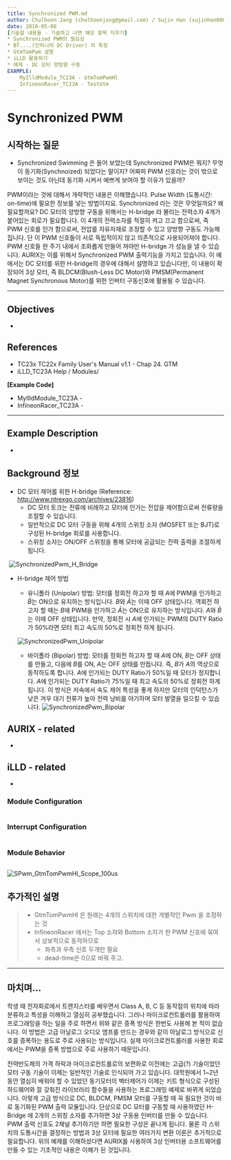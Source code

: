 ```yaml
---
title: Synchronized PWM.md
author: Chulhoon Jang (chulhoonjang@gmail.com) / Sujin Han (sujinhan0905@gmail.com) 
date: 2018-05-08
[기술할 내용들 - 기술하고 나면 해당 항목 지우기]
* Synchronized PWM의 필요성
* BT....(인피니어 DC Driver) 의 특징
* GtmTomPwm 설명
* iLLD 활용하기
* 예제 - DC 모터 양방향 구동
EXAMPLE: 
	MyIlldModule_TC23A - GtmTomPwmHl
	InfineonRacer_TC23A - TestGtm
---
```


# Synchronized PWM

## 시작하는 질문

* Synchronized Swimming 은 들어 보았는데 Synchronized PWM은 뭐지?  무엇이 동기화(Synchnoized) 되었다는 말이지? 어짜피 PWM 신호라는 것이 밖으로 보이는 것도 아닌데 동기화 시켜서 예쁘게 보여야 할 이유가 있을까?

PWM이라는 것에 대해서 개략적인 내용은 이해했습니다.  Pulse Width (도통시간:  on-time)에 필요한 정보를 넣는 방법이지요.  Synchronized 라는 것은 무엇일까요? 왜 필요할까요?  DC 모터의 양방향 구동을 위해서는 H-bridge 라 불리는 전력소자 4개가 붙어있는 회로가 필요합니다.  이 4개의 전력소자를 적절히 켜고 끄고 함으로써, 즉 PWM 신호를 인가 함으로써, 전압를 자유자재로 조정할 수 있고 양방향 구동도 가능해 집니다.  단 이 PWM 신호들이 서로 독립적이지 않고 의존적으로 사용되어져야 합니다.   PWM 신호들 한 주기 내에서 조화롭게 만들어 져야만 H-bridge 가 성능을 낼 수 있습니다.  AURIX는 이를 위해서 Synchronized  PWM 출력기능을 가지고 있습니다.  이 예에서는 DC 모터를 위한 H-bridge의 경우에 대해서 설명하고 있습니다만, 이 내용이 확장되어 3상 모터, 즉 BLDCM(Blush-Less DC Motor)와 PMSM(Permanent Magnet Synchronous Motor)를 위한 인버터 구동신호에 활용될 수 있습니다. 



------



## Objectives

* ​



## References

* TC23x TC22x Family User's Manual v1.1 - Chap 24. GTM
* iLLD_TC23A Help / Modules/ 

**[Example Code]**

* MyIlldModule_TC23A -
* InfineonRacer_TC23A - 


------



## Example Description

* ​





## Background 정보

* DC 모터 제어를 위한 H-bridge (Reference: http://www.ntrexgo.com/archives/23816)
  * DC 모터 토크는 전류에 비례하고 모터에 인가는 전압을 제어함으로써 전류량을 조절할 수 있습니다.
  * 일반적으로 DC 모터 구동을 위해 4개의 스위칭 소자 (MOSFET 또는 BJT)로 구성된 H-bridge 회로를 사용합니다.
  * 스위칭 소자는 ON/OFF 스위칭을 통해 모터에 공급되는 전력 출력을 조절하게 됩니다.

​    ![SynchronizedPwm_H_Bridge](images\SynchronizedPwm_H_Bridge.png)

* H-bridge 제어 방법

  * 유니폴라 (Unipolar) 방법: 모터를 정회전 하고자 할 때 $A$에 PWM을 인가하고 $\bar{B}$는 ON으로 유지하는 방식입니다. $B$와 $\bar{A}$는 이때 OFF 상태입니다. 역회전 하고자 할 때는 $B$에 PWM을 인가하고 $\bar{A}$는 ON으로 유지하는 방식입니다. $A$와 $\bar{B}$는 이때 OFF 상태입니다. 만약, 정회전 시 $A$에 인가되는 PWM의 DUTY Ratio가 50%라면 모터 최고 속도의 50%로 정회전 하게 됩니다.

  ![SynchronizedPwm_Unipolar](images\SynchronizedPwm_Unipolar.png)


  * 바이폴라 (Bipolar) 방법: 모터를 정회전 하고자 할 때 $A$에 ON, $B$는 OFF 상태를 만들고, 다음에 $B$를 ON, $A$는 OFF 상태를 만듭니다. 즉, $B$가 $A$의 역상으로 동작하도록 합니다. $A$에 인가되는 DUTY Ratio가 50%일 때 모터가 정지합니다. $A$에 인가되는 DUTY Ratio가 75%일 때 최고 속도의 50%로 정회전 하게 됩니다.  이 방식은 저속에서 속도 제어 특성을 좋게 하지만 모터의 인덕턴스가 낮은 겨우 대기 전류가 높아 전력 낭비를 야기하며 모터 발열을 일으킬 수 있습니다.  ![SynchronizedPwm_Bipolar](images\SynchronizedPwm_Bipolar.png)

## AURIX - related

* ​




## iLLD - related

* ​




### Module Configuration

```c

```



### Interrupt Configuration

```c

```



### Module Behavior

```c

```



![SPwm_GtmTomPwmHl_Scope_100us](images/SPwm_GtmTomPwmHl_Scope_100us.png)





## 추가적인 설명

> * GtmTomPwmHl 은 원래는 4개의 스위치에 대한 개별적인 Pwm 을 조정하는 것
> * InfineonRacer 에서는 Top 소자와 Bottom 소자가 한 PWM 신호에 묶여서 상보적으로 동작하므로
>   * 좌측과 우측 신호 두개만 필요
>   * dead-time은 0으로 바꿔 주고.



------



## 마치며...

학생 때 전자회로에서 트랜지스터를 배우면서 Class A, B, C 등 동작점의 위치에 따라 분류하고 특성을 이해하고 열심히 공부했습니다.  그러나 마이크로컨트롤러를 활용하여 프로그래밍을 하는 일을 주로 하면서 위와 같은 증폭 방식은 한번도 사용해 본 적이 없습니다.  이 방법은 고급 아날로그 오디오 앰프를 만드는 경우와 같이 아날로그 방식으로 신호를 증폭하는 용도로 주로 사용되는 방식입니다. 실제 마이크로컨트롤러를 사용한 회로에서는 PWM을 증폭 방법으로 주로 사용하기 때문입니다.  

전력반도체의 가격 하락과 마이크로컨트롤로의 보편화로 이전에는 고급(?) 기술이었던 모터 구동 기술이 이제는 일반적인 기술로 인식되어 가고 있습니다.  대학원에서 1~2년 동안 열심히 배워야 할 수 있었던 동기모터의 벡터제어가 이제는 키트 형식으로 구성된 하드웨어와 잘 갖춰진 라이브러리 함수들을 사용하는 프로그래밍 예제로 바뀌게 되었습니다.  이렇게 고급 방식으로 DC, BLDCM, PMSM 모터를 구동할 때 꼭 필요한 것이 바로 동기화된 PWM 출력 모듈입니다.  단상으로 DC 모터를 구동할 때 사용하였던 H-Bridge 에 2개의 스위칭 소자를 추가하면 3상 구동용 인버터를 만들 수 있습니다.  PWM 출력 신호도 2채널 추가하기만 하면 필요한 구성은 끝나게 됩니다.  물론 각 스위치의 도통시간을 결정하는 방법과 3상 모터에 필요한 여러가지 변환 이론은 추가적으로 필요합니다.  위의 예제를 이해하셨다면 AURIX를 사용하여 3상 인버터용 소프트웨어를 만들 수 있는 기초적인 내용은 이해가 된 것입니다.   



